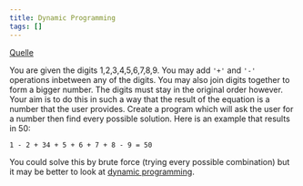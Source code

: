 ```yaml
---
title: Dynamic Programming
tags: []
---
```


[Quelle](https://ryanstutorials.net/programming-challenges/)

You are given the digits 1,2,3,4,5,6,7,8,9. You may add `'+'` and `'-'` operations inbetween any of the digits. You may also join digits together to form a bigger number. The digits must stay in the original order however. Your aim is to do this in such a way that the result of the equation is a number that the user provides. Create a program which will ask the user for a number then find every possible solution. Here is an example that results in 50:

`1 - 2 + 34 + 5 + 6 + 7 + 8 - 9 = 50`

You could solve this by brute force (trying every possible combination) but it may be better to look at [dynamic programming](https://en.wikipedia.org/wiki/Dynamic_programming).

